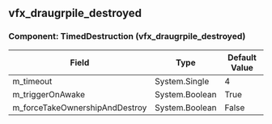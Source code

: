 ## vfx_draugrpile_destroyed

### Component: TimedDestruction (vfx_draugrpile_destroyed)

|Field|Type|Default Value|
|-----|----|-------------|
|m_timeout|System.Single|4|
|m_triggerOnAwake|System.Boolean|True|
|m_forceTakeOwnershipAndDestroy|System.Boolean|False|

